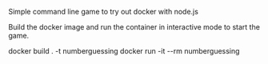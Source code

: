Simple command line game to try out docker with node.js

Build the docker image and run the container in interactive mode to start the game.

docker build . -t numberguessing
docker run -it --rm numberguessing
